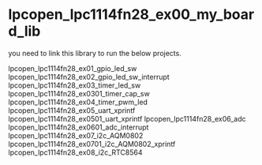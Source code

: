 # lpcopen_lpc1114fn28_ex00_my_board_lib
you need to link this library to run the below projects.

lpcopen_lpc1114fn28_ex01_gpio_led_sw
lpcopen_lpc1114fn28_ex02_gpio_led_sw_interrupt
lpcopen_lpc1114fn28_ex03_timer_led_sw
lpcopen_lpc1114fn28_ex0301_timer_cap_sw
lpcopen_lpc1114fn28_ex04_timer_pwm_led
lpcopen_lpc1114fn28_ex05_uart_xprintf
lpcopen_lpc1114fn28_ex0501_uart_xprintf
lpcopen_lpc1114fn28_ex06_adc
lpcopen_lpc1114fn28_ex0601_adc_interrupt
lpcopen_lpc1114fn28_ex07_i2c_AQM0802
lpcopen_lpc1114fn28_ex0701_i2c_AQM0802_xprintf
lpcopen_lpc1114fn28_ex08_i2c_RTC8564





